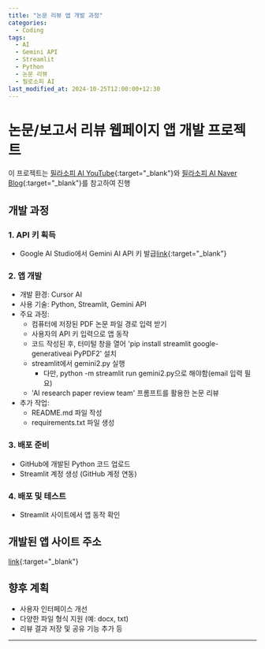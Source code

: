 ```yaml
---
title: "논문 리뷰 앱 개발 과정"
categories:
  - Coding
tags:
  - AI
  - Gemini API
  - Streamlit
  - Python
  - 논문 리뷰
  - 필로소피 AI
last_modified_at: 2024-10-25T12:00:00+12:30
---
```


# 논문/보고서 리뷰 웹페이지 앱 개발 프로젝트

이 프로젝트는 [필라소피 AI YouTube](https://www.youtube.com/watch?v=CFUJu6vFjvo&list=PLl9QCQZV6r3owpxndc4RN7Wgk9mCmTfU3){:target="_blank"}와 [필라소피 AI Naver Blog](https://cafe.naver.com/philosophyai/22){:target="_blank"}를 참고하여 진행

## 개발 과정

### 1. API 키 획득
- Google AI Studio에서 Gemini AI API 키 발급[link](https://ai.google.dev/gemini-api){:target="_blank"}

### 2. 앱 개발
- 개발 환경: Cursor AI
- 사용 기술: Python, Streamlit, Gemini API
- 주요 과정:
  - 컴퓨터에 저장된 PDF 논문 파일 경로 입력 받기
  - 사용자의 API 키 입력으로 앱 동작
  - 코드 작성된 후, 터미털 창을 열어 'pip install streamlit google-generativeai PyPDF2' 설치
  - streamlit에서 gemini2.py 실행
    - 다만, python -m streamlit run gemini2.py으로 해야함(email 입력 필요) 
  - 'AI research paper review team' 프롬프트를 활용한 논문 리뷰
- 추가 작업:
  - README.md 파일 작성
  - requirements.txt 파일 생성

### 3. 배포 준비
- GitHub에 개발된 Python 코드 업로드
- Streamlit 계정 생성 (GitHub 계정 연동)

### 4. 배포 및 테스트
- Streamlit 사이트에서 앱 동작 확인

## 개발된 앱 사이트 주소
[link](https://paper-reviewer-7q6mberrkgdqzvvjnctalt.streamlit.app/){:target="_blank"}

## 향후 계획
- 사용자 인터페이스 개선
- 다양한 파일 형식 지원 (예: docx, txt)
- 리뷰 결과 저장 및 공유 기능 추가 등

---
